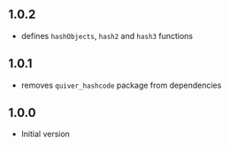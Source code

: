 ## 1.0.2

* defines `hashObjects`, `hash2` and `hash3` functions

## 1.0.1

* removes `quiver_hashcode` package from dependencies

## 1.0.0

* Initial version